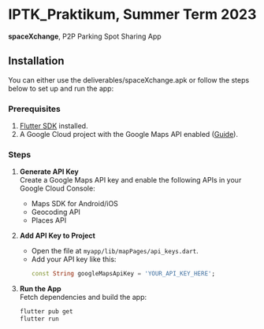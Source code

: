 # IPTK_Praktikum, Summer Term 2023  
**spaceXchange**, P2P Parking Spot Sharing App  


## Installation  

You can either use the deliverables/spaceXchange.apk or follow the steps below to set up and run the app:  

### Prerequisites  
1. [Flutter SDK](https://flutter.dev/docs/get-started/install) installed.  
2. A Google Cloud project with the Google Maps API enabled ([Guide](https://developers.google.com/maps/documentation/embed/get-api-key)).  

### Steps  

1. **Generate API Key**  
   Create a Google Maps API key and enable the following APIs in your Google Cloud Console:  
   - Maps SDK for Android/iOS  
   - Geocoding API  
   - Places API  

2. **Add API Key to Project**  
   - Open the file at `myapp/lib/mapPages/api_keys.dart`.  
   - Add your API key like this:  
     ```dart
     const String googleMapsApiKey = 'YOUR_API_KEY_HERE';
     ```  

3. **Run the App**  
   Fetch dependencies and build the app:  
   ```bash
   flutter pub get  
   flutter run  

